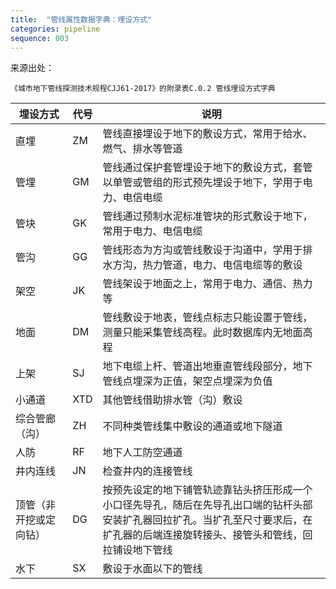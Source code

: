 ```yaml
---
title:  "管线属性数据字典：埋设方式"
categories: pipeline
sequence: 003
---
```


来源出处：

```text
《城市地下管线探测技术规程CJJ61-2017》的附录表C.0.2 管线埋设方式字典
```

| 埋设方式        | 代号  | 说明                                                                                          |
|-------------|-----|---------------------------------------------------------------------------------------------|
| 直埋          | ZM  | 管线直接埋设于地下的敷设方式，常用于给水、燃气、排水等管道                                                               |
| 管埋          | GM  | 管线通过保护套管埋设于地下的敷设方式，套管以单管或管组的形式预先埋设于地下，学用于电力、电信电缆                                            |
| 管块          | GK  | 管线通过预制水泥标准管块的形式敷设于地下，常用于电力、电信电缆                                                             |
| 管沟          | GG  | 管线形态为方沟或管线敷设于沟道中，学用于排水方沟，热力管道，电力、电信电缆等的敷设                                                   |
| 架空          | JK  | 管线架设于地面之上，常用于电力、通信、热力等                                                                      |
| 地面          | DM  | 管线敷设于地表，管线点标志只能设置于管线，测量只能采集管线高程。此时数据库内无地面高程                                                 |
| 上架          | SJ  | 地下电缆上杆、管道出地垂直管线段部分，地下管线点埋深为正值，架空点埋深为负值                                                      |
| 小通道         | XTD | 其他管线借助排水管（沟）敷设                                                                              |
| 综合管廊（沟）     | ZH  | 不同种类管线集中敷设的通道或地下隧道                                                                          |
| 人防          | RF  | 地下人工防空通道                                                                                    |
| 井内连线        | JN  | 检查井内的连接管线                                                                                   |
| 顶管（非开挖或定向钻） | DG  | 按预先设定的地下铺管轨迹靠钻头挤压形成一个小口径先导孔，随后在先导孔出口端的钻杆头部安装扩孔器回拉扩孔。当扩孔至尺寸要求后，在扩孔器的后端连接旋转接头、接管头和管线，回拉铺设地下管线 |
| 水下          | SX  | 敷设于水面以下的管线                                                                                  |
